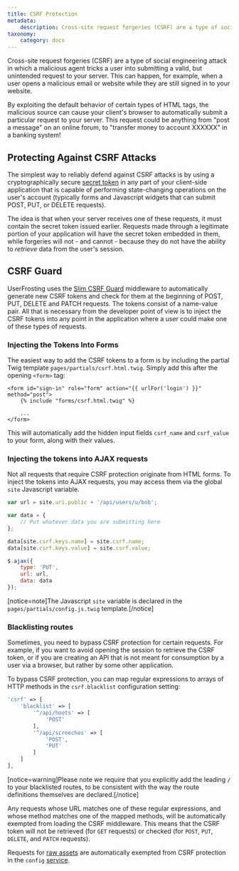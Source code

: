 ```yaml
---
title: CSRF Protection
metadata:
    description: Cross-site request forgeries (CSRF) are a type of social engineering attack in which a malicious agent tricks a user into submitting a valid, but unintended request to your server. UserFrosting mitigates this risk with a secret token embedded into all forms on your website.
taxonomy:
    category: docs
---
```


Cross-site request forgeries (CSRF) are a type of social engineering attack in which a malicious agent tricks a user into submitting a valid, but unintended request to your server. This can happen, for example, when a user opens a malicious email or website while they are still signed in to your website.

By exploiting the default behavior of certain types of HTML tags, the malicious source can cause your client's browser to automatically submit a particular request to your server. This request could be anything from "post a message" on an online forum, to "transfer money to account XXXXXX" in a banking system!

## Protecting Against CSRF Attacks

The simplest way to reliably defend against CSRF attacks is by using a cryptographically secure [secret token](https://www.owasp.org/index.php/CSRF_Prevention_Cheat_Sheet#Synchronizer_.28CSRF.29_Tokens) in any part of your client-side application that is capable of performing state-changing operations on the user's account (typically forms and Javascript widgets that can submit POST, PUT, or DELETE requests).

The idea is that when your server receives one of these requests, it must contain the secret token issued earlier. Requests made through a legitimate portion of your application will have the secret token embedded in them, while forgeries will not - and cannot - because they do not have the ability to *retrieve* data from the user's session.

## CSRF Guard

UserFrosting uses the [Slim CSRF Guard](https://github.com/slimphp/Slim-Csrf) middleware to automatically generate new CSRF tokens and check for them at the beginning of POST, PUT, DELETE and PATCH requests. The tokens consist of a name-value pair. All that is necessary from the developer point of view is to inject the CSRF tokens into any point in the application where a user could make one of these types of requests.

### Injecting the Tokens Into Forms

The easiest way to add the CSRF tokens to a form is by including the partial Twig template `pages/partials/csrf.html.twig`. Simply add this after the opening `<form>` tag:

```twig
<form id="sign-in" role="form" action="{{ urlFor('login') }}" method="post">
    {% include "forms/csrf.html.twig" %}

    ...
</form>
```

This will automatically add the hidden input fields `csrf_name` and `csrf_value` to your form, along with their values.

### Injecting the tokens into AJAX requests

Not all requests that require CSRF protection originate from HTML forms. To inject the tokens into AJAX requests, you may access them via the global `site` Javascript variable.

```js
var url = site.uri.public + '/api/users/u/bob';

var data = {
    // Put whatever data you are submitting here
};

data[site.csrf.keys.name] = site.csrf.name;
data[site.csrf.keys.value] = site.csrf.value;

$.ajax({
    type: 'PUT',
    url: url,
    data: data
});
```

[notice=note]The Javascript `site` variable is declared in the `pages/partials/config.js.twig` template.[/notice]

### Blacklisting routes

Sometimes, you need to bypass CSRF protection for certain requests. For example, if you want to avoid opening the session to retrieve the CSRF token, or if you are creating an API that is not meant for consumption by a user via a browser, but rather by some other application.

To bypass CSRF protection, you can map regular expressions to arrays of HTTP methods in the `csrf.blacklist` configuration setting:

```php
'csrf' => [
    'blacklist' => [
        '^/api/hoots' => [
            'POST'
        ],
        '^/api/screeches' => [
            'POST',
            'PUT'
        ]
    ]
],
```

[notice=warning]Please note we require that you explicitly add the leading `/` to your blacklisted routes, to be consistent with the way the route definitions themselves are declared.[/notice]

Any requests whose URL matches one of these regular expressions, and whose method matches one of the mapped methods, will be automatically exempted from loading the CSRF middleware. This means that the CSRF token will not be retrieved (for `GET` requests) or checked (for `POST`, `PUT`, `DELETE`, and `PATCH` requests).

Requests for [raw assets](/asset-management/basic-usage) are automatically exempted from CSRF protection in the `config` [service](/services/default-services#userfrosting-config-config).
